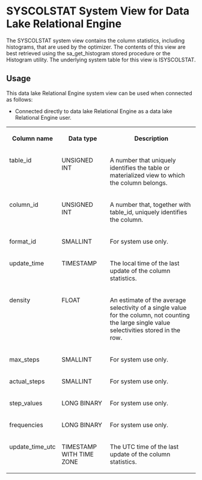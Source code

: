 <!-- loio3be72e6a6c5f1014b7f7cf7c154a1b44 -->

# SYSCOLSTAT System View for Data Lake Relational Engine

The SYSCOLSTAT system view contains the column statistics, including histograms, that are used by the optimizer. The contents of this view are best retrieved using the sa\_get\_histogram stored procedure or the Histogram utility. The underlying system table for this view is ISYSCOLSTAT.



<a name="loio3be72e6a6c5f1014b7f7cf7c154a1b44__section_v1w_qbq_b4b"/>

## Usage

This data lake Relational Engine system view can be used when connected as follows:

-   Connected directly to data lake Relational Engine as a data lake Relational Engine user.




<table>
<tr>
<th valign="top">

Column name

</th>
<th valign="top">

Data type

</th>
<th valign="top">

Description

</th>
</tr>
<tr>
<td valign="top">

table\_id

</td>
<td valign="top">

UNSIGNED INT

</td>
<td valign="top">

A number that uniquely identifies the table or materialized view to which the column belongs.

</td>
</tr>
<tr>
<td valign="top">

column\_id

</td>
<td valign="top">

UNSIGNED INT

</td>
<td valign="top">

A number that, together with table\_id, uniquely identifies the column.

</td>
</tr>
<tr>
<td valign="top">

format\_id

</td>
<td valign="top">

SMALLINT

</td>
<td valign="top">

For system use only.

</td>
</tr>
<tr>
<td valign="top">

update\_time

</td>
<td valign="top">

TIMESTAMP

</td>
<td valign="top">

The local time of the last update of the column statistics.

</td>
</tr>
<tr>
<td valign="top">

density

</td>
<td valign="top">

FLOAT

</td>
<td valign="top">

An estimate of the average selectivity of a single value for the column, not counting the large single value selectivities stored in the row.

</td>
</tr>
<tr>
<td valign="top">

max\_steps

</td>
<td valign="top">

SMALLINT

</td>
<td valign="top">

For system use only.

</td>
</tr>
<tr>
<td valign="top">

actual\_steps

</td>
<td valign="top">

SMALLINT

</td>
<td valign="top">

For system use only.

</td>
</tr>
<tr>
<td valign="top">

step\_values

</td>
<td valign="top">

LONG BINARY

</td>
<td valign="top">

For system use only.

</td>
</tr>
<tr>
<td valign="top">

frequencies

</td>
<td valign="top">

LONG BINARY

</td>
<td valign="top">

For system use only.

</td>
</tr>
<tr>
<td valign="top">

update\_time\_utc

</td>
<td valign="top">

TIMESTAMP WITH TIME ZONE

</td>
<td valign="top">

The UTC time of the last update of the column statistics.

</td>
</tr>
</table>

